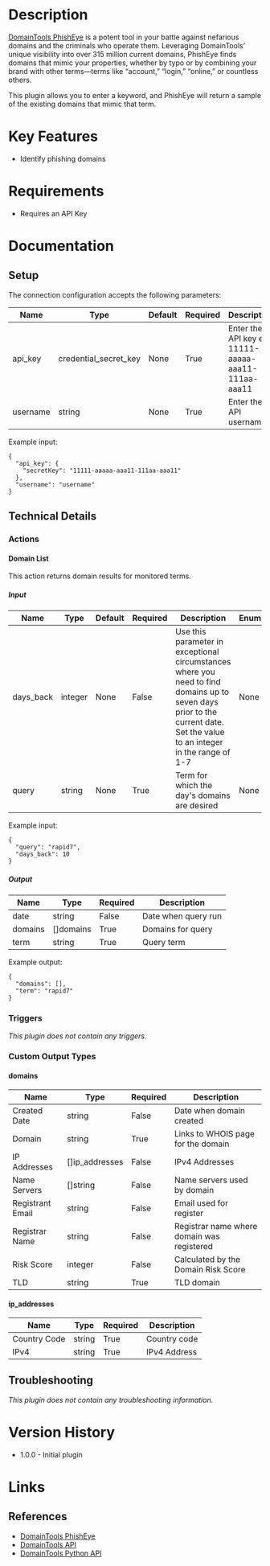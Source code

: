 # Description

[DomainTools PhishEye](https://www.domaintools.com/resources/user-guides/phisheye) is a potent tool in your battle against nefarious domains and the criminals who operate them. Leveraging DomainTools’ unique visibility into over 315 million current domains, PhishEye finds domains that mimic your properties, whether by typo or by combining your brand with other terms—terms like “account,” “login,” “online,” or countless others.

This plugin allows you to enter a keyword, and PhishEye will return a sample of the existing domains that mimic that term.

# Key Features

* Identify phishing domains

# Requirements

* Requires an API Key

# Documentation

## Setup

The connection configuration accepts the following parameters:

|Name|Type|Default|Required|Description|Enum|
|----|----|-------|--------|-----------|----|
|api_key|credential_secret_key|None|True|Enter the API key e.g. 11111-aaaaa-aaa11-111aa-aaa11|None|
|username|string|None|True|Enter the API username|None|

Example input:

```
{
  "api_key": {
    "secretKey": "11111-aaaaa-aaa11-111aa-aaa11"
  },
  "username": "username"
}
```

## Technical Details

### Actions

#### Domain List

This action returns domain results for monitored terms.

##### Input

|Name|Type|Default|Required|Description|Enum|
|----|----|-------|--------|-----------|----|
|days_back|integer|None|False|Use this parameter in exceptional circumstances where you need to find domains up to seven days prior to the current date. Set the value to an integer in the range of 1-7|None|
|query|string|None|True|Term for which the day's domains are desired|None|

Example input:

```
{
  "query": "rapid7",
  "days_back": 10
}
```

##### Output

|Name|Type|Required|Description|
|----|----|--------|-----------|
|date|string|False|Date when query run|
|domains|[]domains|True|Domains for query|
|term|string|True|Query term|

Example output:

```
{
  "domains": [],
  "term": "rapid7"
}
```

### Triggers

_This plugin does not contain any triggers._

### Custom Output Types

#### domains

|Name|Type|Required|Description|
|----|----|--------|-----------|
|Created Date|string|False|Date when domain created|
|Domain|string|True|Links to WHOIS page for the domain|
|IP Addresses|[]ip_addresses|False|IPv4 Addresses|
|Name Servers|[]string|False|Name servers used by domain|
|Registrant Email|string|False|Email used for register|
|Registrar Name|string|False|Registrar name where domain was registered|
|Risk Score|integer|False|Calculated by the Domain Risk Score|
|TLD|string|True|TLD domain|

#### ip_addresses

|Name|Type|Required|Description|
|----|----|--------|-----------|
|Country Code|string|True|Country code|
|IPv4|string|True|IPv4 Address|

## Troubleshooting

_This plugin does not contain any troubleshooting information._

# Version History

* 1.0.0 - Initial plugin

# Links

## References

* [DomainTools PhishEye](https://www.domaintools.com/resources/user-guides/phisheye)
* [DomainTools API](https://www.domaintools.com/resources/api-documentation/)
* [DomainTools Python API](https://github.com/domaintools/python_api)
